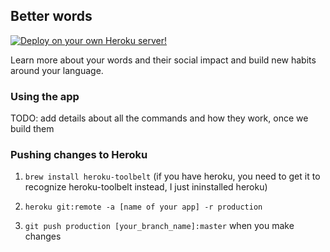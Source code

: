 ## Better words

[![Deploy on your own Heroku server!](https://www.herokucdn.com/deploy/button.svg)](https://heroku.com/deploy)

Learn more about your words and their social impact and build new habits around your language.


### Using the app

TODO: add details about all the commands and how they work, once we build them


### Pushing changes to Heroku

1. `brew install heroku-toolbelt` (if you have heroku, you need to get it to recognize heroku-toolbelt instead, I just ininstalled heroku)

2. `heroku git:remote -a [name of your app] -r production`

3. `git push production [your_branch_name]:master` when you make changes
